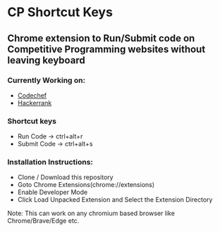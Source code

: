 # CP Shortcut Keys

## Chrome extension to Run/Submit code on Competitive Programming websites without leaving keyboard

### Currently Working on:
- [Codechef](https://codechef.com)
- [Hackerrank](https://hackerrank.com)

### Shortcut keys
- Run Code -> ctrl+alt+r
- Submit Code -> ctrl+alt+s

### Installation Instructions:
- Clone / Download this repository
- Goto Chrome Extensions(chrome://extensions)
- Enable Developer Mode
- Click Load Unpacked Extension and Select the Extension Directory


<!-- ### Todo
- Add option to modify shortcut keys
- Support for more websites -->

Note: This can work on any chromium based browser like Chrome/Brave/Edge etc.
